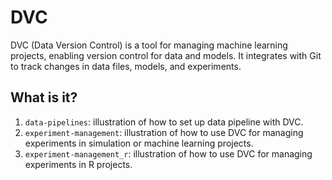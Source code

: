 # DVC

DVC (Data Version Control) is a tool for managing machine learning projects,
enabling version control for data and models. It integrates with Git to track
changes in data files, models, and experiments.


## What is it?

1. `data-pipelines`: illustration of how to set up data pipeline with DVC.
1. `experiment-management`: illustration of how to use DVC for managing
   experiments in simulation or machine learning projects.
1. `experiment-management_r`: illustration of how to use DVC for managing
  experiments in R projects.
